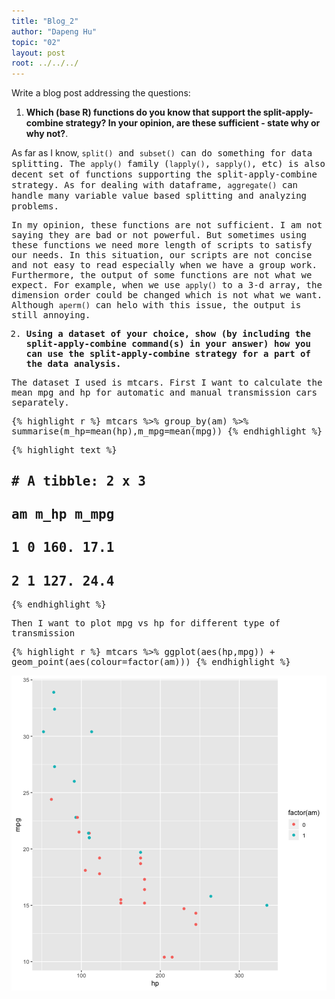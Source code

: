 ```yaml
---
title: "Blog_2"
author: "Dapeng Hu"
topic: "02"
layout: post
root: ../../../
---
```



Write a blog post addressing the questions: 

1. **Which (base R) functions do you know that support the split-apply-combine strategy? In your opinion, are these sufficient - state why or why not?**. 

As far as I know, <tt>`split()`<tt> and <tt>`subset()`<tt> can do something for data splitting. The <tt>`apply()`<tt> family (<tt>`lapply()`<tt>, <tt>`sapply()`<tt>, etc) is also decent set of functions supporting the split-apply-combine strategy. As for dealing with dataframe, <tt>`aggregate()`<tt> can handle many variable value based splitting and analyzing problems.

In my opinion, these functions are not sufficient. I am not saying they are bad or not powerful. But sometimes using these functions we need more length of scripts to satisfy our needs. In this situation, our scripts are not concise and not easy to read especially when we have a group work. Furthermore, the output of some functions are not what we expect. For example, when we use <tt>`apply()`<tt> to a 3-d array, the dimension order could be changed which is not what we want. Although <tt>`aperm()`<tt> can helo with this issue, the output is still annoying.



2. **Using a dataset of your choice, show (by including the split-apply-combine command(s) in your answer) how you can use the split-apply-combine strategy for a part of the data analysis.**

The dataset I used is <tt>mtcars<tt>. First I want to calculate the mean mpg and hp for automatic and manual transmission cars separately.






{% highlight r %}
mtcars %>% group_by(am) %>% summarise(m_hp=mean(hp),m_mpg=mean(mpg))
{% endhighlight %}



{% highlight text %}
## # A tibble: 2 x 3
##      am  m_hp m_mpg
##   <dbl> <dbl> <dbl>
## 1     0  160.  17.1
## 2     1  127.  24.4
{% endhighlight %}

Then I want to plot mpg vs hp for different type of transmission


{% highlight r %}
mtcars %>% ggplot(aes(hp,mpg)) + geom_point(aes(colour=factor(am)))
{% endhighlight %}

![center](../figure/02/DapengHu/unnamed-chunk-3-1.png)
